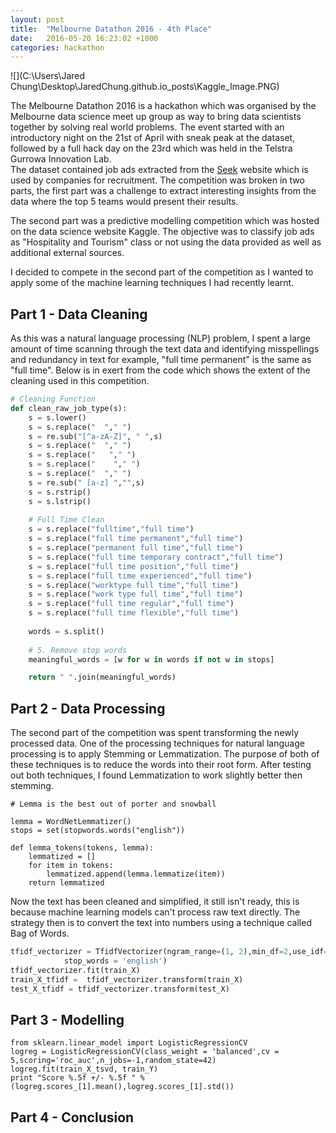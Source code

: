 ```yaml
---
layout: post
title:  "Melbourne Datathon 2016 - 4th Place"
date:   2016-05-20 16:23:02 +1000
categories: hackathon
---
```


![](C:\Users\Jared Chung\Desktop\JaredChung.github.io\_posts\Kaggle_Image.PNG)

The Melbourne Datathon 2016 is a hackathon which was organised by the Melbourne data science meet up group as way to bring data scientists together by solving real world problems. The event started with an introductory night on the 21st of April with sneak peak at the dataset, followed by a full hack day on the 23rd which was held in the Telstra Gurrowa Innovation Lab.
​	
The dataset contained job ads extracted from the <a href="www.seek.com.au">Seek</a> website which is used by companies for recruitment. The competition was broken in two parts, the first part was a challenge to extract interesting insights from the data where the top 5 teams would present their results.

The second part was a predictive modelling competition which was hosted on the data science website Kaggle. The objective was to classify job ads as "Hospitality and Tourism" class or not using the data provided as well as additional external sources.  

I decided to compete in the second part of the competition as I wanted to apply some of the machine learning techniques I had recently learnt.

## Part 1 - Data Cleaning 

As this was a natural language processing (NLP) problem, I spent a large amount of time scanning through the text data and identifying misspellings and redundancy in text for example, "full time permanent" is the same as "full time". Below is in exert from the code which shows the extent of the cleaning used in this competition.

```python
# Cleaning Function
def clean_raw_job_type(s):
    s = s.lower()
    s = s.replace("  "," ")
    s = re.sub("[^a-zA-Z]", " ",s)
    s = s.replace("  "," ")
    s = s.replace("   "," ")
    s = s.replace("    "," ")
    s = s.replace("  "," ")
    s = re.sub(" [a-z] ","",s)
    s = s.rstrip()
    s = s.lstrip()
    
    # Full Time Clean
    s = s.replace("fulltime","full time")
    s = s.replace("full time permanent","full time")
    s = s.replace("permanent full time","full time")
    s = s.replace("full time temporary contract","full time")
    s = s.replace("full time position","full time")
    s = s.replace("full time experienced","full time")
    s = s.replace("worktype full time","full time")
    s = s.replace("work type full time","full time")
    s = s.replace("full time regular","full time")
    s = s.replace("full time flexible","full time")
    
    words = s.split()                                             
    
    # 5. Remove stop words
    meaningful_words = [w for w in words if not w in stops]   

    return " ".join(meaningful_words)
```
## Part 2 - Data Processing

The second part of the competition was spent transforming the newly processed data. One of the processing techniques for natural language processing is to apply Stemming or Lemmatization. The purpose of both of these techniques is to reduce the words into their root form. After testing out both techniques, I found Lemmatization to work slightly better then stemming.

```
# Lemma is the best out of porter and snowball

lemma = WordNetLemmatizer()
stops = set(stopwords.words("english"))

def lemma_tokens(tokens, lemma):
    lemmatized = []
    for item in tokens:
        lemmatized.append(lemma.lemmatize(item))
    return lemmatized
```

Now the text has been cleaned and simplified, it still isn't ready, this is because machine learning models can't process raw text directly. The strategy then is to convert the text into numbers using a technique called Bag of Words. 


```python
tfidf_vectorizer = TfidfVectorizer(ngram_range=(1, 2),min_df=2,use_idf=1,smooth_idf=1,sublinear_tf=1,
            stop_words = 'english')
tfidf_vectorizer.fit(train_X)
train_X_tfidf =  tfidf_vectorizer.transform(train_X)
test_X_tfidf = tfidf_vectorizer.transform(test_X)
```


## Part 3 - Modelling

```
from sklearn.linear_model import LogisticRegressionCV
logreg = LogisticRegressionCV(class_weight = 'balanced',cv = 5,scoring='roc_auc',n_jobs=-1,random_state=42)
logreg.fit(train_X_tsvd, train_Y)
print "Score %.5f +/- %.5f " % (logreg.scores_[1].mean(),logreg.scores_[1].std())
```



## Part 4 - Conclusion

